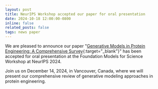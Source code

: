 ```yaml
---
layout: post
title: NeurIPS Workshop accepted our paper for oral presentation
date: 2024-10-18 12:00:00-0800
inline: false
related_posts: false
tags: news paper
---
```


We are pleased to announce our paper "[Generative Models in Protein Engineering: A Comprehensive Survey](/assets/pdf/2024-1018-NeurIPS-Protein.pdf){:target="_blank"}" has been accepted for oral presentation at the Foundation Models for Science Workshop at NeurIPS 2024.

Join us on December 14, 2024, in Vancouver, Canada, where we will present our comprehensive review of generative modeling approaches in protein engineering.